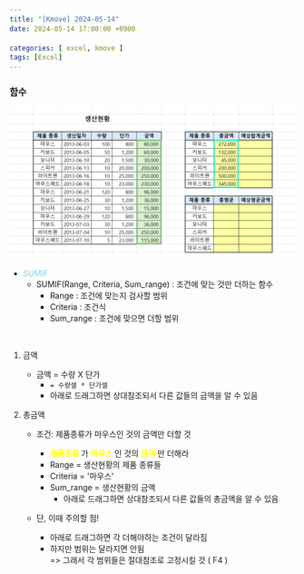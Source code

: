 ```yaml
---
title: "[Kmove] 2024-05-14"
date: 2024-05-14 17:00:00 +0900

categories: [ excel, kmove ]
tags: [Excel]
---
```



### 함수

![image](/assets/img/excel/0514/excel1.png)

- <span style="color:skyblue"> SUMIF </span>
  - SUMIF(Range, Criteria, Sum_range) : 조건에 맞는 것만 더하는 함수
    - Range : 조건에 맞는지 검사할 범위
    - Criteria : 조건식
    - Sum_range : 조건에 맞으면 더할 범위

<br/>

1. 금액
   - 금액 = 수량 X 단가
     - `= 수량셀 * 단가셀`
     - 아래로 드래그하면 상대참조되서 다른 값들의 금액을 알 수 있음


2. 총금액
    - 조건: 제품종류가 마우스인 것의 금액만 더할 것
      - <span style="color:yellow"><b> 제품종류 </b></span>가 <span style="color:yellow"><b> 마우스 </b></span>인 것의 <span style="color:yellow"><b> 금액 </b></span>만 더해라
      - Range = 생산현황의 제품 종류들
      - Criteria = '마우스'
      - Sum_range = 생산현황의 금액
        - 아래로 드래그하면 상대참조되서 다른 값들의 총금액을 알 수 있음
    
    - 단, 이때 주의할 점!
      - 아래로 드래그하면 각 더해야하는 조건이 달라짐
      - 하지만 범위는 달라지면 안됨 <br/>
            => 그래서 각 범위들은 절대참조로 고정시킬 것 ( F4 )